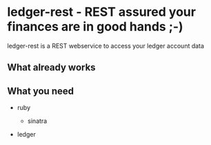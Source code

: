 # ledger-rest - REST assured your finances are in good hands ;-)

ledger-rest is a REST webservice to access your ledger account data

## What already works

## What you need

* ruby

  * sinatra

* ledger
